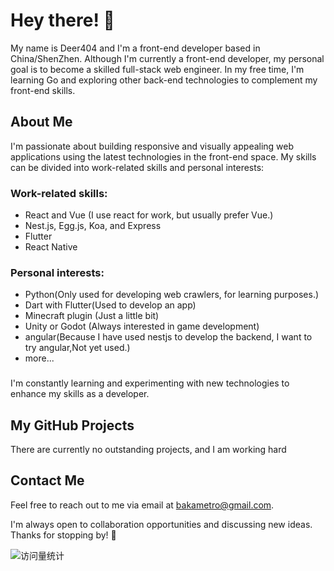 # Hey there! 👋

My name is Deer404 and I'm a front-end developer based in China/ShenZhen.
Although I'm currently a front-end developer, my personal goal is to become a skilled full-stack web engineer. In my free time, I'm learning Go and exploring other back-end technologies to complement my front-end skills.

## About Me

I'm passionate about building responsive and visually appealing web applications using the latest technologies in the front-end space. My skills can be divided into work-related skills and personal interests:

### Work-related skills:

- React and Vue (I use react for work, but usually prefer Vue.)
- Nest.js, Egg.js, Koa, and Express
- Flutter
- React Native

### Personal interests:

- Python(Only used for developing web crawlers, for learning purposes.)
- Dart with Flutter(Used to develop an app)
- Minecraft plugin (Just a little bit)
- Unity or Godot (Always interested in game development)
- angular(Because I have used nestjs to develop the backend, I want to try angular,Not yet used.)
- more...
### 

I'm constantly learning and experimenting with new technologies to enhance my skills as a developer.

## My GitHub Projects

There are currently no outstanding projects, and I am working hard

## Contact Me

Feel free to reach out to me via email at bakametro@gmail.com.

I'm always open to collaboration opportunities and discussing new ideas. Thanks for stopping by! 🙌

<img src="https://komarev.com/ghpvc/?username=Deer404&label=Views&color=0e75b6&style=flat" alt="访问量统计" />
